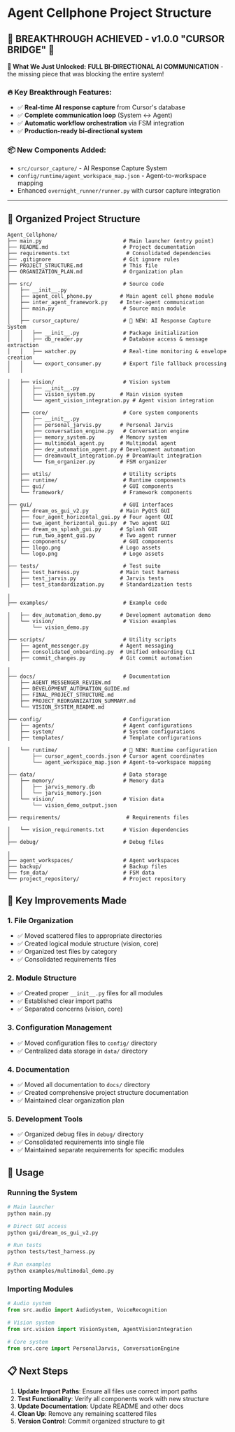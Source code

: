 # Agent Cellphone Project Structure

## 🚀 **BREAKTHROUGH ACHIEVED - v1.0.0 "CURSOR BRIDGE"** 🚀

**🎯 What We Just Unlocked:** **FULL BI-DIRECTIONAL AI COMMUNICATION** - the missing piece that was blocking the entire system!

### **🔥 Key Breakthrough Features:**
- ✅ **Real-time AI response capture** from Cursor's database
- ✅ **Complete communication loop** (System ↔ Agent)
- ✅ **Automatic workflow orchestration** via FSM integration
- ✅ **Production-ready bi-directional system**

### **📦 New Components Added:**
- `src/cursor_capture/` - AI Response Capture System
- `config/runtime/agent_workspace_map.json` - Agent-to-workspace mapping
- Enhanced `overnight_runner/runner.py` with cursor capture integration

---

## 📁 Organized Project Structure

```
Agent_Cellphone/
├── main.py                          # Main launcher (entry point)
├── README.md                        # Project documentation
├── requirements.txt                  # Consolidated dependencies
├── .gitignore                       # Git ignore rules
├── PROJECT_STRUCTURE.md             # This file
├── ORGANIZATION_PLAN.md             # Organization plan
│
├── src/                             # Source code
│   ├── __init__.py
│   ├── agent_cell_phone.py         # Main agent cell phone module
│   ├── inter_agent_framework.py    # Inter-agent communication
│   ├── main.py                      # Source main module
│   │
│   ├── cursor_capture/              # 🚀 NEW: AI Response Capture System
│   │   ├── __init__.py              # Package initialization
│   │   ├── db_reader.py             # Database access & message extraction
│   │   ├── watcher.py               # Real-time monitoring & envelope creation
│   │   └── export_consumer.py       # Export file fallback processing
│   │

│   ├── vision/                      # Vision system
│   │   ├── __init__.py
│   │   ├── vision_system.py        # Main vision system
│   │   └── agent_vision_integration.py # Agent vision integration
│   │
│   ├── core/                        # Core system components
│   │   ├── __init__.py
│   │   ├── personal_jarvis.py      # Personal Jarvis
│   │   ├── conversation_engine.py   # Conversation engine
│   │   ├── memory_system.py        # Memory system
│   │   ├── multimodal_agent.py     # Multimodal agent
│   │   ├── dev_automation_agent.py # Development automation
│   │   ├── dreamvault_integration.py # DreamVault integration
│   │   └── fsm_organizer.py        # FSM organizer
│   │
│   ├── utils/                       # Utility scripts
│   ├── runtime/                     # Runtime components
│   ├── gui/                         # GUI components
│   └── framework/                   # Framework components
│
├── gui/                             # GUI interfaces
│   ├── dream_os_gui_v2.py          # Main PyQt5 GUI
│   ├── four_agent_horizontal_gui.py # Four agent GUI
│   ├── two_agent_horizontal_gui.py  # Two agent GUI
│   ├── dream_os_splash_gui.py      # Splash GUI
│   ├── run_two_agent_gui.py        # Two agent runner
│   ├── components/                  # GUI components
│   ├── 1logo.png                   # Logo assets
│   └── logo.png                     # Logo assets
│
├── tests/                           # Test suite
│   ├── test_harness.py             # Main test harness
│   ├── test_jarvis.py              # Jarvis tests
│   ├── test_standardization.py     # Standardization tests

│
├── examples/                        # Example code

│   ├── dev_automation_demo.py      # Development automation demo
│   └── vision/                      # Vision examples
│       └── vision_demo.py
│
├── scripts/                         # Utility scripts
│   ├── agent_messenger.py          # Agent messaging
│   ├── consolidated_onboarding.py  # Unified onboarding CLI
│   ├── commit_changes.py           # Git commit automation

│
├── docs/                            # Documentation
│   ├── AGENT_MESSENGER_REVIEW.md
│   ├── DEVELOPMENT_AUTOMATION_GUIDE.md
│   ├── FINAL_PROJECT_STRUCTURE.md
│   ├── PROJECT_REORGANIZATION_SUMMARY.md
│   └── VISION_SYSTEM_README.md
│
├── config/                          # Configuration
│   ├── agents/                      # Agent configurations
│   ├── system/                      # System configurations
│   ├── templates/                   # Template configurations

│   └── runtime/                     # 🚀 NEW: Runtime configuration
│       ├── cursor_agent_coords.json # Cursor agent coordinates
│       └── agent_workspace_map.json # Agent-to-workspace mapping
│
├── data/                            # Data storage
│   ├── memory/                      # Memory data
│   │   ├── jarvis_memory.db
│   │   └── jarvis_memory.json
│   └── vision/                      # Vision data
│       └── vision_demo_output.json
│
├── requirements/                     # Requirements files

│   └── vision_requirements.txt      # Vision dependencies
│
├── debug/                           # Debug files

│
├── agent_workspaces/                # Agent workspaces
├── backup/                          # Backup files
├── fsm_data/                        # FSM data
└── project_repository/              # Project repository
```

## 🎯 Key Improvements Made

### 1. **File Organization**
- ✅ Moved scattered files to appropriate directories
- ✅ Created logical module structure (vision, core)
- ✅ Organized test files by category
- ✅ Consolidated requirements files

### 2. **Module Structure**
- ✅ Created proper `__init__.py` files for all modules
- ✅ Established clear import paths
- ✅ Separated concerns (vision, core)

### 3. **Configuration Management**
- ✅ Moved configuration files to `config/` directory
- ✅ Centralized data storage in `data/` directory

### 4. **Documentation**
- ✅ Moved all documentation to `docs/` directory
- ✅ Created comprehensive project structure documentation
- ✅ Maintained clear organization plan

### 5. **Development Tools**
- ✅ Organized debug files in `debug/` directory
- ✅ Consolidated requirements into single file
- ✅ Maintained separate requirements for specific modules

## 🚀 Usage

### Running the System
```bash
# Main launcher
python main.py

# Direct GUI access
python gui/dream_os_gui_v2.py

# Run tests
python tests/test_harness.py

# Run examples
python examples/multimodal_demo.py
```

### Importing Modules
```python
# Audio system
from src.audio import AudioSystem, VoiceRecognition

# Vision system  
from src.vision import VisionSystem, AgentVisionIntegration

# Core system
from src.core import PersonalJarvis, ConversationEngine
```

## 📋 Next Steps

1. **Update Import Paths**: Ensure all files use correct import paths
2. **Test Functionality**: Verify all components work with new structure
3. **Update Documentation**: Update README and other docs
4. **Clean Up**: Remove any remaining scattered files
5. **Version Control**: Commit organized structure to git 